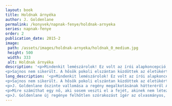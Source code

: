 ```yaml
---
layout: book
title: Holdnak árnyéka
author: J. Goldenlane
permalink: /konyvek/napnak-fenye/holdnak-arnyeka
series: napnak-fenye
order: 2
publication_date: 2015-2
image: 
 path: /assets/images/holdnak-arnyeka/holdnak_0_medium.jpg
 height: 500
 width: 333
 alt: Holdnak árnyéka
description: '<p>Mindenkit lemészárolok! Ez volt az írói alapkoncepció, mert már régóta szerettem volna írni egy olyan rettenetesen komoly mélylélektani művet, amit egyetlen szereplő sem él túl.</p>
<p>Sajnos nem sikerült. A hősök pokoli elszántan küzdöttek az életükért. [...]</p>'
long_description: '<p>Mindenkit lemészárolok! Ez volt az írói alapkoncepció, mert már régóta szerettem volna írni egy olyan rettenetesen komoly mélylélektani művet, amit egyetlen szereplő sem él túl.</p>
<p>Sajnos nem sikerült. A hősök pokoli elszántan küzdöttek az életükért.</p>
<p>J. Goldenlane őszinte vallomása a regény megalkotásának hátteréről A Napnak fénye világában, de annak árnyékos oldalán játszódó történet szélhámosok, terroristák, csavargók és más gyanús egzisztenciájú elemek között.</p>
<p>Mire számíthat egy nő, aki sosem veszti el a fejét, akinek nem létezik leküzdhetetlen helyzet ha egyetlen reménye egy pasas, aki olyan mint egy szélvihar, méghozzá súlyosan radioaktív, speciálisan kiszámíthatatlan és veszettül kaotikus szélvihar.</p>
<p>J. Goldenlane új regénye felhőtlen szórakozást ígér az olvasmányos, könnyed stílust kedvelőknek, poszt-rejtői humorral és váratlan fordulatokkal kínál feledhetetlen élményt fiataloknak és időseknek egyaránt.</p>'
---
```

